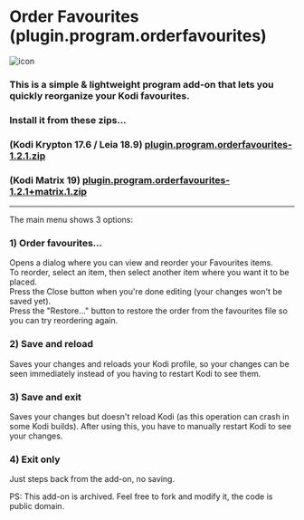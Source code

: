 # Order Favourites (plugin.program.orderfavourites)
![icon](https://github.com/doko-desuka/plugin.program.orderfavourites/raw/master/icon.png)  
### This is a simple & lightweight program add-on that lets you quickly reorganize your Kodi favourites.  
### Install it from these zips...  
### (Kodi Krypton 17.6 / Leia 18.9) [plugin.program.orderfavourites-1.2.1.zip](https://github.com/doko-desuka/doko.repository/raw/master/plugin.program.orderfavourites/plugin.program.orderfavourites-1.2.1.zip)
### (Kodi Matrix 19) [plugin.program.orderfavourites-1.2.1+matrix.1.zip](https://github.com/doko-desuka/plugin.program.orderfavourites/raw/matrix-1-experimental/plugin.program.orderfavourites-1.2.1%2Bmatrix.1.zip)


----
The main menu shows 3 options:

### 1) Order favourites...  
Opens a dialog where you can view and reorder your Favourites items.  
To reorder, select an item, then select another item where you want it to be placed.  
Press the Close button when you're done editing (your changes won't be saved yet).  
Press the "Restore..." button to restore the order from the favourites file so you can try reordering again.
   
### 2) Save and reload
Saves your changes and reloads your Kodi profile, so your changes can be seen immediately instead of you having to restart Kodi to see them.
   
### 3) Save and exit
Saves your changes but doesn't reload Kodi (as this operation can crash in some Kodi builds). After using this, you have to manually restart Kodi to see your changes.

### 4) Exit only
Just steps back from the add-on, no saving.

PS: This add-on is archived. Feel free to fork and modify it, the code is public domain.
